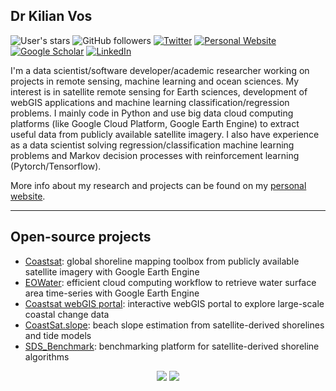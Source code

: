 ## Dr Kilian Vos

![User's stars](https://img.shields.io/github/stars/kvos?style=social)
![GitHub followers](https://img.shields.io/github/followers/kvos?style=social)
<a href="https://twitter.com/_kvos"><img src="https://img.shields.io/twitter/follow/_kvos?style=social" alt="Twitter"></a>
<a href="https://kvos.github.io/"><img src="https://img.shields.io/badge/Personal-Website-blue" alt="Personal Website"></a>
<a href="https://scholar.google.com.au/citations?user=Ne9dT2kAAAAJ&hl=fr"><img src="https://img.shields.io/badge/Google-Scholar-blue" alt="Google Scholar"></a>
<a href="https://www.linkedin.com/"><img src="https://img.shields.io/badge/LinkedIn-0077B5?style=flat&logo=linkedin&logoColor=white" alt="LinkedIn"></a>

I'm a data scientist/software developer/academic researcher working on projects in remote sensing, machine learning and ocean sciences. My interest is in satellite remote sensing for Earth sciences, development of webGIS applications and machine learning classification/regression problems. I mainly code in Python and use big data cloud computing platforms (like Google Cloud Platform, Google Earth Engine) to extract useful data from publicly available satellite imagery. I also have experience as a data scientist solving regression/classification machine learning problems and Markov decision processes with reinforcement learning (Pytorch/Tensorflow).

More info about my research and projects can be found on my [personal website](https://kvos.github.io/).

---

## Open-source projects

- [Coastsat](https://github.com/kvos/CoastSat): global shoreline mapping toolbox from publicly available satellite imagery with Google Earth Engine
- [EOWater](https://github.com/ShiruiH/EOWater): efficient cloud computing workflow to retrieve water surface area time-series with Google Earth Engine
- [Coastsat webGIS portal](http://coastsat.wrl.unsw.edu.au/): interactive webGIS portal to explore large-scale coastal change data
- [CoastSat.slope](https://github.com/kvos/CoastSat.slope): beach slope estimation from satellite-derived shorelines and tide models
- [SDS_Benchmark](https://github.com/SatelliteShorelines/SDS_Benchmark): benchmarking platform for satellite-derived shoreline algorithms

<!--
**kvos/kvos** is a ✨ _special_ ✨ repository because its `README.md` (this file) appears on your GitHub profile.

Here are some ideas to get you started:

- 🔭 I’m currently working on ...
- 🌱 I’m currently learning ...
- 👯 I’m looking to collaborate on ...
- 🤔 I’m looking for help with ...
- 💬 Ask me about ...
- 📫 How to reach me: ...
- 😄 Pronouns: ...
- ⚡ Fun fact: ...
-->

<p align="center">
  <img src="https://github-readme-stats.vercel.app/api?username=kvos&show_icons=true&count_private=true"/>
  <img src="https://github-readme-stats.vercel.app/api/top-langs/?username=kvos&show_icons=true&count_private=true"/>
</p>
